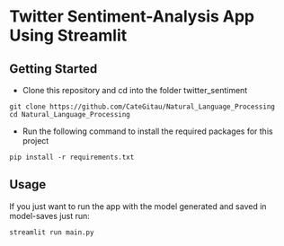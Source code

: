 # Twitter Sentiment-Analysis App Using Streamlit

## Getting Started 
- Clone this repository and cd into the folder twitter_sentiment

```
git clone https://github.com/CateGitau/Natural_Language_Processing
cd Natural_Language_Processing
```

- Run the following command to install the required packages for this project

```
pip install -r requirements.txt
```

## Usage
If you just want to run the app with the model generated and saved in model-saves just run:

```
streamlit run main.py
```